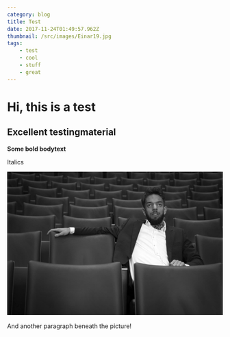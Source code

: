 ```yaml
---
category: blog
title: Test
date: 2017-11-24T01:49:57.962Z
thumbnail: /src/images/Einar19.jpg
tags:
    - test
    - cool
    - stuff
    - great
---
```

# Hi, this is a test

## Excellent testingmaterial

**Some bold bodytext**

Italics

![](/src/images/Einar11.jpg)

And another paragraph beneath the picture!
